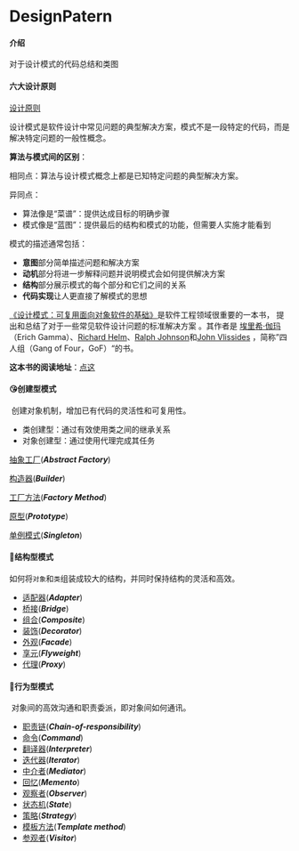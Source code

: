 # DesignPatern

#### 介绍
对于设计模式的代码总结和类图

#### 六大设计原则
[设计原则](src/com/tf/six_principle/README.md)

设计模式是软件设计中常见问题的典型解决方案，模式不是一段特定的代码，而是解决特定问题的一般性概念。

**算法与模式间的区别**：

相同点：算法与设计模式概念上都是已知特定问题的典型解决方案。

异同点：
+ 算法像是“菜谱”：提供达成目标的明确步骤
+ 模式像是“蓝图”：提供最后的结构和模式的功能，但需要人实施才能看到

模式的描述通常包括：
+ **意图**部分简单描述问题和解决方案
+ **动机**部分将进一步解释问题并说明模式会如何提供解决方案
+ **结构**部分展示模式的每个部分和它们之间的关系
+ **代码实现**让人更直接了解模式的思想



[《设计模式：可复用面向对象软件的基础》]( [https://zh.wikipedia.org/zh-hans/%E8%AE%BE%E8%AE%A1%E6%A8%A1%E5%BC%8F%EF%BC%9A%E5%8F%AF%E5%A4%8D%E7%94%A8%E9%9D%A2%E5%90%91%E5%AF%B9%E8%B1%A1%E8%BD%AF%E4%BB%B6%E7%9A%84%E5%9F%BA%E7%A1%80](https://zh.wikipedia.org/zh-hans/设计模式：可复用面向对象软件的基础) )是软件工程领域很重要的一本书， 提出和总结了对于一些常见软件设计问题的标准解决方案 。其作者是 [埃里希·伽玛](https://zh.wikipedia.org/wiki/埃里希·伽瑪)（Erich Gamma）、[Richard Helm](https://zh.wikipedia.org/w/index.php?title=Richard_Helm&action=edit&redlink=1)、[Ralph Johnson](https://zh.wikipedia.org/w/index.php?title=Ralph_Johnson&action=edit&redlink=1)和[John Vlissides](https://zh.wikipedia.org/w/index.php?title=John_Vlissides&action=edit&redlink=1) ，简称”四人组（Gang of Four，GoF）“的书。



**这本书的阅读地址**：[点这]( https://d1.amobbs.com/bbs_upload782111/files_35/ourdev_608272DMR8VS.pdf )



#### 😘创建型模式

​	创建对象机制，增加已有代码的灵活性和可复用性。

+ 类创建型：通过有效使用类之间的继承关系
+ 对象创建型：通过使用代理完成其任务



[抽象工厂]()(***Abstract Factory***)

[构造器]()(***Builder***)

[工厂方法]()(***Factory Method***)

[原型]()(***Prototype***)

[单例模式]()(***Singleton***)





#### 🔗结构型模式

​	如何将`对象`和`类`组装成较大的结构，并同时保持结构的灵活和高效。



- [适配器]()(***Adapter***)
- [桥接]()(***Bridge***)
- [组合]()(***Composite***)
- [装饰]()(***Decorator***)
- [外观]()(***Facade***)
- [享元]()(***Flyweight***)
- [代理]()(***Proxy***)



#### 🏃行为型模式

​	对象间的高效沟通和职责委派，即对象间如何通讯。

- [职责链](https://zh.wikipedia.org/w/index.php?title=职责链模式&action=edit&redlink=1)(***Chain-of-responsibility***)
- [命令](https://zh.wikipedia.org/wiki/命令模式)(***Command***)
- [翻译器](https://zh.wikipedia.org/w/index.php?title=翻译器模式&action=edit&redlink=1)(***Interpreter***)
- [迭代器](https://zh.wikipedia.org/wiki/迭代器模式)(***Iterator***)
- [中介者](https://zh.wikipedia.org/wiki/中介者模式)(***Mediator***)
- [回忆](https://zh.wikipedia.org/w/index.php?title=回忆模式&action=edit&redlink=1)(***Memento***)
- [观察者](https://zh.wikipedia.org/wiki/观察者模式)(***Observer***)
- [状态机](https://zh.wikipedia.org/w/index.php?title=状态机模式&action=edit&redlink=1)(***State***)
- [策略](https://zh.wikipedia.org/wiki/策略模式)(***Strategy***)
- [模板方法](https://zh.wikipedia.org/wiki/模板方法模式)(***Template method***)
- [参观者](https://zh.wikipedia.org/wiki/訪問者模式)(***Visitor***)



